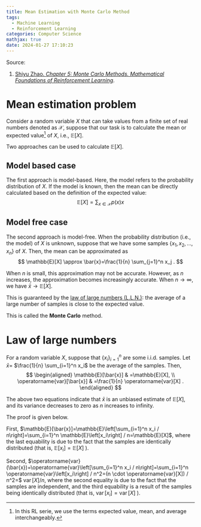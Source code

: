```yaml
---
title: Mean Estimation with Monte Carlo Method
tags:
  - Machine Learning
  - Reinforcement Learning
categories: Computer Science
mathjax: true
date: 2024-01-27 17:10:23
---
```



Source:

1. [Shiyu Zhao. *Chapter 5: Monte Carlo Methods. Mathematical Foundations of Reinforcement Learning*](https://github.com/MathFoundationRL/Book-Mathmatical-Foundation-of-Reinforcement-Learning).

<!--more-->

# Mean estimation problem

Consider a random variable $X$ that can take values from a finite set of real numbers denoted as $\mathcal{X}$, suppose that our task is to calculate the mean or expected value[^1] of $X$, i.e., $\mathbb{E}[X]$.

Two approaches can be used to calculate $\mathbb{E}[X]$.

## Model based case

The first approach is model-based. Here, the model refers to the probability distribution of $X$. If the model is known, then the mean can be directly calculated based on the definition of the expected value:
$$
\mathbb{E}[X]=\sum_{x \in \mathcal{X}} p(x) x
$$

## Model free case

The second approach is model-free. When the probability distribution (i.e., the model) of $X$ is unknown, suppose that we have some samples $\left\{x_1, x_2, \ldots, x_n\right\}$ of $X$. Then, the mean can be approximated as
$$
\mathbb{E}[X] \approx \bar{x}=\frac{1}{n} \sum_{j=1}^n x_j .
$$

When $n$ is small, this approximation may not be accurate. However, as $n$ increases, the approximation becomes increasingly accurate. When $n \rightarrow \infty$, we have $\bar{x} \rightarrow \mathbb{E}[X]$.

This is guaranteed by the [law of large numbers (L.L.N.)](): the average of a large number of samples is close to the expected value.

This is called the **Monte Carlo** method.

# Law of large numbers
For a random variable $X$, suppose that $\left\{x_i\right\}_{i=1}^n$ are some i.i.d. samples. Let $\bar{x}=$ $\frac{1}{n} \sum_{i=1}^n x_i$ be the average of the samples. Then,
$$
\begin{aligned}
\mathbb{E}[\bar{x}] & =\mathbb{E}[X], \\
\operatorname{var}[\bar{x}] & =\frac{1}{n} \operatorname{var}[X] .
\end{aligned}
$$

The above two equations indicate that $\bar{x}$ is an unbiased estimate of $\mathbb{E}[X]$, and its variance decreases to zero as $n$ increases to infinity.

The proof is given below.

First, $\mathbb{E}[\bar{x}]=\mathbb{E}\left[\sum_{i=1}^n x_i / n\right]=\sum_{i=1}^n \mathbb{E}\left[x_i\right] / n=\mathbb{E}[X]$, where the last equability is due to the fact that the samples are identically distributed (that is, $\mathbb{E}\left[x_i\right]=\mathbb{E}[X]$ ).

Second, $\operatorname{var}(\bar{x})=\operatorname{var}\left[\sum_{i=1}^n x_i / n\right]=\sum_{i=1}^n \operatorname{var}\left[x_i\right] / n^2=(n \cdot \operatorname{var}[X]) / n^2=$ $\operatorname{var}[X] / n$, where the second equality is due to the fact that the samples are independent, and the third equability is a result of the samples being identically distributed (that is, $\operatorname{var}\left[x_i\right]=\operatorname{var}[X]$ ).

[^1]: In this RL serie, we use the terms expected value, mean, and average interchangeably.
